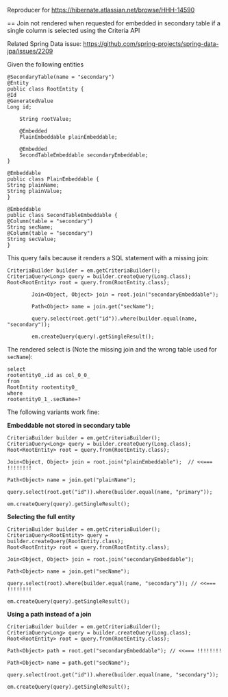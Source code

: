 Reproducer for https://hibernate.atlassian.net/browse/HHH-14590

== Join not rendered when requested for embedded in secondary table if a single column is selected using the Criteria API

Related Spring Data issue: https://github.com/spring-projects/spring-data-jpa/issues/2209

Given the following entities

```
@SecondaryTable(name = "secondary")
@Entity
public class RootEntity {
@Id
@GeneratedValue
Long id;

	String rootValue;

	@Embedded
	PlainEmbeddable plainEmbeddable;

	@Embedded
	SecondTableEmbeddable secondaryEmbeddable;
}
```
```
@Embeddable
public class PlainEmbeddable {
String plainName;
String plainValue;
}
```
```
@Embeddable
public class SecondTableEmbeddable {
@Column(table = "secondary")
String secName;
@Column(table = "secondary")
String secValue;
}
```

This query fails because it renders a SQL statement with a missing join:

```
CriteriaBuilder builder = em.getCriteriaBuilder();
CriteriaQuery<Long> query = builder.createQuery(Long.class);
Root<RootEntity> root = query.from(RootEntity.class);

		Join<Object, Object> join = root.join("secondaryEmbeddable");

		Path<Object> name = join.get("secName");

		query.select(root.get("id")).where(builder.equal(name, "secondary"));

		em.createQuery(query).getSingleResult();
```

The rendered select is (Note the missing join and the wrong table used for `secName`):
```
select
rootentity0_.id as col_0_0_
from
RootEntity rootentity0_
where
rootentity0_1_.secName=?
```


The following variants work fine:

**Embeddable not stored in secondary table**
```
CriteriaBuilder builder = em.getCriteriaBuilder();
CriteriaQuery<Long> query = builder.createQuery(Long.class);
Root<RootEntity> root = query.from(RootEntity.class);

Join<Object, Object> join = root.join("plainEmbeddable");  // <<=== !!!!!!!!

Path<Object> name = join.get("plainName");

query.select(root.get("id")).where(builder.equal(name, "primary"));

em.createQuery(query).getSingleResult();
```

**Selecting the full entity**
```
CriteriaBuilder builder = em.getCriteriaBuilder();
CriteriaQuery<RootEntity> query = builder.createQuery(RootEntity.class);
Root<RootEntity> root = query.from(RootEntity.class);

Join<Object, Object> join = root.join("secondaryEmbeddable");

Path<Object> name = join.get("secName");

query.select(root).where(builder.equal(name, "secondary")); // <<=== !!!!!!!!

em.createQuery(query).getSingleResult();
```

**Using a path instead of a join**
```
CriteriaBuilder builder = em.getCriteriaBuilder();
CriteriaQuery<Long> query = builder.createQuery(Long.class);
Root<RootEntity> root = query.from(RootEntity.class);

Path<Object> path = root.get("secondaryEmbeddable"); // <<=== !!!!!!!!

Path<Object> name = path.get("secName");

query.select(root.get("id")).where(builder.equal(name, "secondary"));

em.createQuery(query).getSingleResult();
```